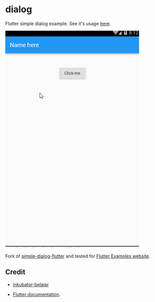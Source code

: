 # dialog

Flutter simple dialog example. See it's usage [here](http://www.flutterexamples.info/dialog).

![Demo](demo1.gif)

Fork of [simple-dialog-flutter](https://github.com/inkubator-belajar/simple-dialog-flutter) and tested for
[Flutter Examples website](http://www.flutterexamples.info).



## Credit

- [inkubator-belajar](https://github.com/inkubator-belajar)

- [Flutter documentation](https://flutter.io/).

